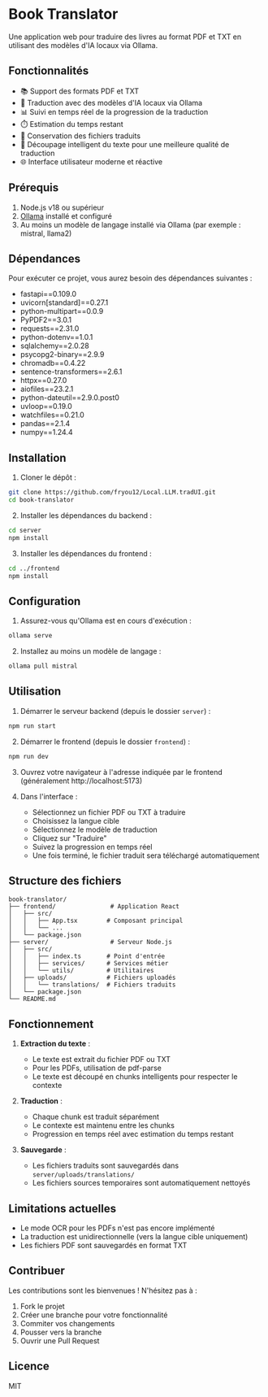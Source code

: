 # Book Translator

Une application web pour traduire des livres au format PDF et TXT en utilisant des modèles d'IA locaux via Ollama.

## Fonctionnalités

- 📚 Support des formats PDF et TXT
- 🤖 Traduction avec des modèles d'IA locaux via Ollama
- 📊 Suivi en temps réel de la progression de la traduction
- ⏱️ Estimation du temps restant
- 💾 Conservation des fichiers traduits
- 🔄 Découpage intelligent du texte pour une meilleure qualité de traduction
- 🌐 Interface utilisateur moderne et réactive

## Prérequis

1. Node.js v18 ou supérieur
2. [Ollama](https://ollama.ai/) installé et configuré
3. Au moins un modèle de langage installé via Ollama (par exemple : mistral, llama2)

## Dépendances

Pour exécuter ce projet, vous aurez besoin des dépendances suivantes :

- fastapi==0.109.0
- uvicorn[standard]==0.27.1
- python-multipart==0.0.9
- PyPDF2==3.0.1
- requests==2.31.0
- python-dotenv==1.0.1
- sqlalchemy==2.0.28
- psycopg2-binary==2.9.9
- chromadb==0.4.22
- sentence-transformers==2.6.1
- httpx==0.27.0
- aiofiles==23.2.1
- python-dateutil==2.9.0.post0
- uvloop==0.19.0
- watchfiles==0.21.0
- pandas==2.1.4
- numpy==1.24.4

## Installation

1. Cloner le dépôt :
```bash
git clone https://github.com/fryou12/Local.LLM.tradUI.git
cd book-translator
```

2. Installer les dépendances du backend :
```bash
cd server
npm install
```

3. Installer les dépendances du frontend :
```bash
cd ../frontend
npm install
```

## Configuration

1. Assurez-vous qu'Ollama est en cours d'exécution :
```bash
ollama serve
```

2. Installez au moins un modèle de langage :
```bash
ollama pull mistral
```

## Utilisation

1. Démarrer le serveur backend (depuis le dossier `server`) :
```bash
npm run start
```

2. Démarrer le frontend (depuis le dossier `frontend`) :
```bash
npm run dev
```

3. Ouvrez votre navigateur à l'adresse indiquée par le frontend (généralement http://localhost:5173)

4. Dans l'interface :
   - Sélectionnez un fichier PDF ou TXT à traduire
   - Choisissez la langue cible
   - Sélectionnez le modèle de traduction
   - Cliquez sur "Traduire"
   - Suivez la progression en temps réel
   - Une fois terminé, le fichier traduit sera téléchargé automatiquement

## Structure des fichiers

```
book-translator/
├── frontend/               # Application React
│   ├── src/
│   │   ├── App.tsx        # Composant principal
│   │   └── ...
│   └── package.json
├── server/                 # Serveur Node.js
│   ├── src/
│   │   ├── index.ts       # Point d'entrée
│   │   ├── services/      # Services métier
│   │   └── utils/         # Utilitaires
│   ├── uploads/           # Fichiers uploadés
│   │   └── translations/  # Fichiers traduits
│   └── package.json
└── README.md
```

## Fonctionnement

1. **Extraction du texte** :
   - Le texte est extrait du fichier PDF ou TXT
   - Pour les PDFs, utilisation de pdf-parse
   - Le texte est découpé en chunks intelligents pour respecter le contexte

2. **Traduction** :
   - Chaque chunk est traduit séparément
   - Le contexte est maintenu entre les chunks
   - Progression en temps réel avec estimation du temps restant

3. **Sauvegarde** :
   - Les fichiers traduits sont sauvegardés dans `server/uploads/translations/`
   - Les fichiers sources temporaires sont automatiquement nettoyés

## Limitations actuelles

- Le mode OCR pour les PDFs n'est pas encore implémenté
- La traduction est unidirectionnelle (vers la langue cible uniquement)
- Les fichiers PDF sont sauvegardés en format TXT

## Contribuer

Les contributions sont les bienvenues ! N'hésitez pas à :
1. Fork le projet
2. Créer une branche pour votre fonctionnalité
3. Commiter vos changements
4. Pousser vers la branche
5. Ouvrir une Pull Request

## Licence

MIT
